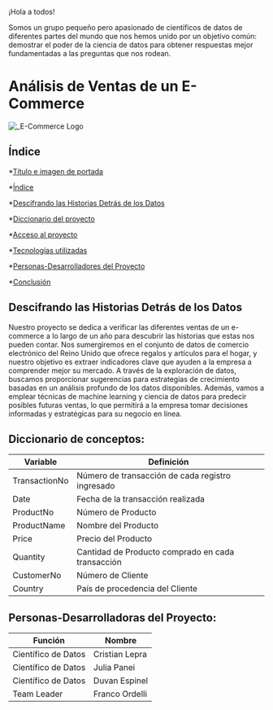 ¡Hola a todos!

Somos un grupo pequeño pero apasionado de científicos de datos de diferentes partes del mundo que nos hemos unido por un objetivo común: demostrar el poder de la ciencia de datos para obtener respuestas mejor fundamentadas a las preguntas que nos rodean.

# Análisis de Ventas de un E-Commerce 

![_E-Commerce Logo](https://github.com/No-Country/c16-104-t-data-bi/assets/114622846/cc2f3ed2-ec44-4a2c-82fb-7b6bb5220b74)

## Índice

*[Título e imagen de portada](#Título-e-imagen-de-portada)

*[Índice](#índice)

*[Descifrando las Historias Detrás de los Datos](#Descifrado-de-las-Historias-Detrás-de-los-Datos)

*[Diccionario del proyecto](#Diccionario-del-proyecto)

*[Acceso al proyecto](#acceso-proyecto)

*[Tecnologías utilizadas](#tecnologías-utilizadas)

*[Personas-Desarrolladores del Proyecto](#personas-desarrolladores)

*[Conclusión](#conclusión)


## Descifrando las Historias Detrás de los Datos

Nuestro proyecto se dedica a verificar las diferentes ventas de un e-commerce a lo largo de un año para descubrir las historias que estas nos pueden contar. Nos sumergiremos en el conjunto de datos de comercio electrónico del Reino Unido que ofrece regalos y artículos para el hogar, y nuestro objetivo es extraer indicadores clave que ayuden a la empresa a comprender mejor su mercado. A través de la exploración de datos, buscamos proporcionar sugerencias para estrategias de crecimiento basadas en un análisis profundo de los datos disponibles. Además, vamos a emplear técnicas de machine learning y ciencia de datos para predecir posibles futuras ventas, lo que permitirá a la empresa tomar decisiones informadas y estratégicas para su negocio en línea.


## Diccionario de conceptos: 

| Variable | Definición |
| --------- | --------- |
|TransactionNo | Número de transacción de cada registro ingresado |
| Date | Fecha de la transacción realizada |
| ProductNo | Número de Producto |
| ProductName | Nombre del Producto |
| Price  | Precio del Producto |
| Quantity | Cantidad de Producto comprado en cada transacción |
| CustomerNo | Número de Cliente |
| Country  | País de procedencia del Cliente|


## Personas-Desarrolladoras del Proyecto:
| Función | Nombre |
| --------- | --------- |
| Científico de Datos| Cristian Lepra |
| Científico de Datos | Julia Panei |
| Científico de Datos | Duvan Espinel |
| Team Leader | Franco  Ordelli |
